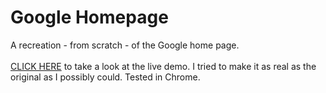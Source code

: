 # Google Homepage
A recreation - from scratch - of the Google home page.
<br><br>
[CLICK HERE](http://htmlpreview.github.io/?https://github.com/Twinbird24/google-homepage/blob/master/index.html) to take a look at the live demo. I tried to make it as real as the original as I possibly could. Tested in Chrome.
